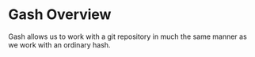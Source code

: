 # Gash Overview

Gash allows us to work with a git repository in much the same manner
as we work with an ordinary hash. 

